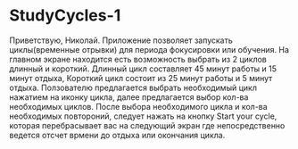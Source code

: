 # StudyCycles-1
Приветствую, Николай.
Приложение позволяет запускать циклы(временные отрывки) для периода фокусировки или обучения.
На главном экране находится есть возможность выбрать из 2 циклов длинный и короткий.
Длинный цикл составляет 45 минут работы и 15 минут отдыха, Короткий цикл состоит из 25 минут работы и 5 минут отдыха.
Ползователю предлагается выбрать необходимый цикл нажатием на иконку цикла, далее предлагается выбор кол-ва необходимых циклов. После выбора необходимого цикла и кол-ва необходимых повтороний, следует нажать на кнопку Start your cycle, которая перебрасывает вас на следующий экран где непосредственно ведется отсчет врмени до отдыха или окончания цикла.
